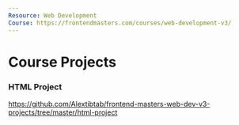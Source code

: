 ```yaml
---
Resource: Web Development
Course: https://frontendmasters.com/courses/web-development-v3/
---
```

# Course Projects

### HTML Project

https://github.com/Alextibtab/frontend-masters-web-dev-v3-projects/tree/master/html-project